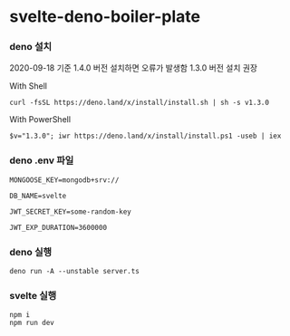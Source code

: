 # svelte-deno-boiler-plate

### deno 설치

2020-09-18 기준 1.4.0 버전 설치하면 오류가 발생함 1.3.0 버전 설치 권장  

With Shell
```
curl -fsSL https://deno.land/x/install/install.sh | sh -s v1.3.0
```

With PowerShell
```
$v="1.3.0"; iwr https://deno.land/x/install/install.ps1 -useb | iex
```

### deno .env 파일
```
MONGOOSE_KEY=mongodb+srv://

DB_NAME=svelte

JWT_SECRET_KEY=some-random-key

JWT_EXP_DURATION=3600000
```

### deno 실행
```
deno run -A --unstable server.ts
```

### svelte 실행
```
npm i
npm run dev
```
